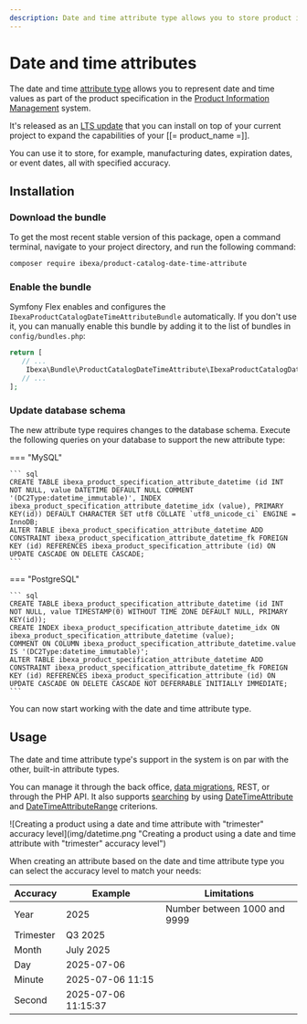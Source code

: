 ```yaml
---
description: Date and time attribute type allows you to store product information related to time, like an expiration date or date of manufacturing.
---
```


# Date and time attributes

The date and time [attribute type](products.md#product-attributes) allows you to represent date and time values as part of the product specification in the [Product Information Management](pim_guide.md) system.

It's released as an [LTS update](release_process_and_roadmap.md) that you can install on top of your current project to expand the capabilities of your [[= product_name =]].

You can use it to store, for example, manufacturing dates, expiration dates, or event dates, all with specified accuracy.


## Installation

### Download the bundle

To get the most recent stable version of this package, open a command terminal, navigate to your project directory, and run the following command:

``` bash
composer require ibexa/product-catalog-date-time-attribute
```

### Enable the bundle

Symfony Flex enables and configures the `IbexaProductCatalogDateTimeAttributeBundle` automatically.
If you don't use it, you can manually enable this bundle by adding it to the list of bundles in `config/bundles.php`:

``` php
return [
   // ...
    Ibexa\Bundle\ProductCatalogDateTimeAttribute\IbexaProductCatalogDateTimeAttributeBundle::class => ['all' => true],
   // ...
];
```

### Update database schema

The new attribute type requires changes to the database schema.
Execute the following queries on your database to support the new attribute type:

=== "MySQL"

    ``` sql
    CREATE TABLE ibexa_product_specification_attribute_datetime (id INT NOT NULL, value DATETIME DEFAULT NULL COMMENT '(DC2Type:datetime_immutable)', INDEX ibexa_product_specification_attribute_datetime_idx (value), PRIMARY KEY(id)) DEFAULT CHARACTER SET utf8 COLLATE `utf8_unicode_ci` ENGINE = InnoDB;
    ALTER TABLE ibexa_product_specification_attribute_datetime ADD CONSTRAINT ibexa_product_specification_attribute_datetime_fk FOREIGN KEY (id) REFERENCES ibexa_product_specification_attribute (id) ON UPDATE CASCADE ON DELETE CASCADE;
    ```

=== "PostgreSQL"

    ``` sql
    CREATE TABLE ibexa_product_specification_attribute_datetime (id INT NOT NULL, value TIMESTAMP(0) WITHOUT TIME ZONE DEFAULT NULL, PRIMARY KEY(id));
    CREATE INDEX ibexa_product_specification_attribute_datetime_idx ON ibexa_product_specification_attribute_datetime (value);
    COMMENT ON COLUMN ibexa_product_specification_attribute_datetime.value IS '(DC2Type:datetime_immutable)';
    ALTER TABLE ibexa_product_specification_attribute_datetime ADD CONSTRAINT ibexa_product_specification_attribute_datetime_fk FOREIGN KEY (id) REFERENCES ibexa_product_specification_attribute (id) ON UPDATE CASCADE ON DELETE CASCADE NOT DEFERRABLE INITIALLY IMMEDIATE;
    ```

You can now start working with the date and time attribute type.

## Usage

The date and time attribute type's support in the system is on par with the other, built-in attribute types.

You can manage it through the back office, [data migrations](importing_data.md#date-and-time-attributes), REST, or through the PHP API.
It also supports [searching](product_search_criteria.md) by using [DateTimeAttribute](datetimeattribute_criterion.md) and [DateTimeAttributeRange](datetimeattributerange_criterion.md) criterions.

![Creating a product using a date and time attribute with "trimester" accuracy level](img/datetime.png "Creating a product using a date and time attribute with "trimester" accuracy level")

When creating an attribute based on the date and time attribute type you can select the accuracy level to match your needs:

| Accuracy | Example | Limitations |
|---|---|---|
| Year | 2025 | Number between 1000 and 9999 |
| Trimester | Q3 2025 | |
| Month | July 2025 | |
| Day  | 2025-07-06 | |
| Minute | 2025-07-06 11:15 | |
| Second | 2025-07-06 11:15:37| |
